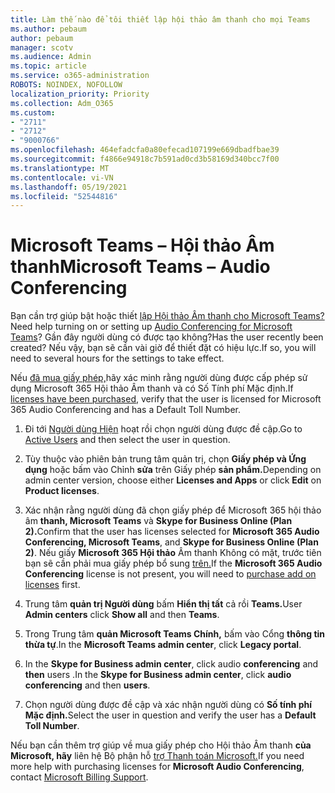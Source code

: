 ```yaml
---
title: Làm thế nào để tôi thiết lập hội thảo âm thanh cho mọi Teams
ms.author: pebaum
author: pebaum
manager: scotv
ms.audience: Admin
ms.topic: article
ms.service: o365-administration
ROBOTS: NOINDEX, NOFOLLOW
localization_priority: Priority
ms.collection: Adm_O365
ms.custom:
- "2711"
- "2712"
- "9000766"
ms.openlocfilehash: 464efadcfa0a80efecad107199e669dbadfbae39
ms.sourcegitcommit: f4866e94918c7b591ad0cd3b58169d340bcc7f00
ms.translationtype: MT
ms.contentlocale: vi-VN
ms.lasthandoff: 05/19/2021
ms.locfileid: "52544816"
---
```

# <a name="microsoft-teams--audio-conferencing"></a><span data-ttu-id="2e3fc-102">Microsoft Teams – Hội thảo Âm thanh</span><span class="sxs-lookup"><span data-stu-id="2e3fc-102">Microsoft Teams – Audio Conferencing</span></span>

<span data-ttu-id="2e3fc-103">Bạn cần trợ giúp bật hoặc thiết [lập Hội thảo Âm thanh cho Microsoft Teams?](/microsoftteams/set-up-audio-conferencing-in-teams)</span><span class="sxs-lookup"><span data-stu-id="2e3fc-103">Need help turning on or setting up [Audio Conferencing for Microsoft Teams](/microsoftteams/set-up-audio-conferencing-in-teams)?</span></span>  <span data-ttu-id="2e3fc-104">Gần đây người dùng có được tạo không?</span><span class="sxs-lookup"><span data-stu-id="2e3fc-104">Has the user recently been created?</span></span> <span data-ttu-id="2e3fc-105">Nếu vậy, bạn sẽ cần vài giờ để thiết đặt có hiệu lực.</span><span class="sxs-lookup"><span data-stu-id="2e3fc-105">If so, you will need to several hours for the settings to take effect.</span></span>

<span data-ttu-id="2e3fc-106">Nếu [đã mua giấy phép,](/microsoftteams/set-up-audio-conferencing-in-teams#step-2-get-and-assign-licenses)hãy xác minh rằng người dùng được cấp phép sử dụng Microsoft 365 Hội thảo Âm thanh và có Số Tính phí Mặc định.</span><span class="sxs-lookup"><span data-stu-id="2e3fc-106">If [licenses have been purchased](/microsoftteams/set-up-audio-conferencing-in-teams#step-2-get-and-assign-licenses), verify that the user is licensed for Microsoft 365 Audio Conferencing and has a Default Toll Number.</span></span>

1. <span data-ttu-id="2e3fc-107">Đi tới [Người dùng Hiện](https://admin.microsoft.com/Adminportal/Home?source=applauncher#/users) hoạt rồi chọn người dùng được đề cập.</span><span class="sxs-lookup"><span data-stu-id="2e3fc-107">Go to [Active Users](https://admin.microsoft.com/Adminportal/Home?source=applauncher#/users) and then select the user in question.</span></span>

2. <span data-ttu-id="2e3fc-108">Tùy thuộc vào phiên bản trung tâm quản trị, chọn **Giấy phép và Ứng dụng** hoặc bấm vào Chỉnh **sửa** trên Giấy phép **sản phẩm.**</span><span class="sxs-lookup"><span data-stu-id="2e3fc-108">Depending on admin center version, choose either **Licenses and Apps** or click **Edit** on **Product licenses**.</span></span>

3. <span data-ttu-id="2e3fc-109">Xác nhận rằng người dùng đã chọn giấy phép để Microsoft 365 hội thảo âm **thanh, Microsoft Teams** và **Skype for Business Online (Plan 2).**</span><span class="sxs-lookup"><span data-stu-id="2e3fc-109">Confirm that the user has licenses selected for **Microsoft 365 Audio Conferencing, Microsoft Teams**, and **Skype for Business Online (Plan 2)**.</span></span> <span data-ttu-id="2e3fc-110">Nếu giấy **Microsoft 365 Hội thảo** Âm thanh Không có mặt, trước tiên bạn sẽ cần phải mua giấy phép bổ sung [trên.](/microsoftteams/teams-add-on-licensing/microsoft-teams-add-on-licensing?tabs=small-business)</span><span class="sxs-lookup"><span data-stu-id="2e3fc-110">If the **Microsoft 365 Audio Conferencing** license is not present, you will need to [purchase add on licenses](/microsoftteams/teams-add-on-licensing/microsoft-teams-add-on-licensing?tabs=small-business) first.</span></span>

4. <span data-ttu-id="2e3fc-111">Trung tâm **quản trị Người dùng** bấm **Hiển thị tất** cả rồi **Teams.**</span><span class="sxs-lookup"><span data-stu-id="2e3fc-111">User **Admin centers** click **Show all** and then **Teams**.</span></span>

5. <span data-ttu-id="2e3fc-112">Trong Trung tâm **quản Microsoft Teams Chính,** bấm vào Cổng **thông tin thừa tự**.</span><span class="sxs-lookup"><span data-stu-id="2e3fc-112">In the **Microsoft Teams admin center**, click **Legacy portal**.</span></span>

6. <span data-ttu-id="2e3fc-113">In the **Skype for Business admin center**, click audio **conferencing** and **then** users .</span><span class="sxs-lookup"><span data-stu-id="2e3fc-113">In the **Skype for Business admin center**, click **audio conferencing** and then **users**.</span></span>

7. <span data-ttu-id="2e3fc-114">Chọn người dùng được đề cập và xác nhận người dùng có **Số tính phí Mặc định.**</span><span class="sxs-lookup"><span data-stu-id="2e3fc-114">Select the user in question and verify the user has a **Default Toll Number**.</span></span>

<span data-ttu-id="2e3fc-115">Nếu bạn cần thêm trợ giúp về mua giấy phép cho Hội thảo Âm thanh **của Microsoft, hãy** liên hệ Bộ phận hỗ [trợ Thanh toán Microsoft.](https://go.microsoft.com/fwlink/p/?linkid=518322)</span><span class="sxs-lookup"><span data-stu-id="2e3fc-115">If you need more help with purchasing licenses for **Microsoft Audio Conferencing**, contact [Microsoft Billing Support](https://go.microsoft.com/fwlink/p/?linkid=518322).</span></span>
